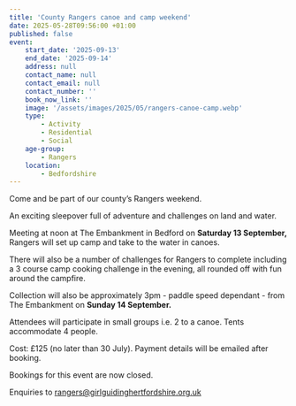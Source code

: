 ```yaml
---
title: 'County Rangers canoe and camp weekend'
date: 2025-05-28T09:56:00 +01:00
published: false
event:
    start_date: '2025-09-13'
    end_date: '2025-09-14'
    address: null
    contact_name: null
    contact_email: null
    contact_number: ''
    book_now_link: ''
    image: '/assets/images/2025/05/rangers-canoe-camp.webp'
    type:
        - Activity
        - Residential
        - Social
    age-group:
        - Rangers
    location:
        - Bedfordshire
---
```

Come and be part of our county&rsquo;s Rangers weekend.

An exciting sleepover full of adventure and challenges on land and water.

Meeting at noon at The Embankment in Bedford on **Saturday 13 September,** Rangers will set up camp and take to the water in canoes.

There will also be a number of challenges for Rangers to complete including a 3 course camp cooking challenge in the evening, all rounded off with fun around the campfire.

Collection will also be approximately 3pm - paddle speed dependant - from The Embankment on **Sunday 14 September.**

Attendees will participate in small groups i.e. 2 to a canoe. Tents accommodate 4 people.

Cost: £125 (no later than 30 July). Payment details will be emailed after booking.

Bookings for this event are now closed.

Enquiries to <rangers@girlguidinghertfordshire.org.uk>
